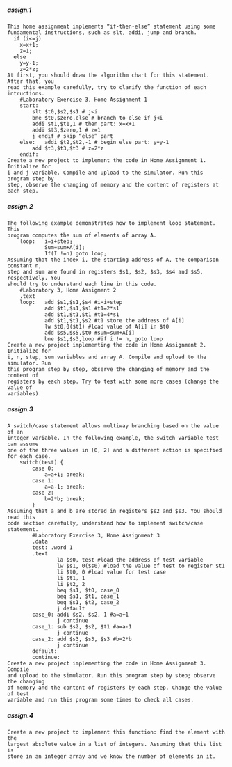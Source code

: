 ##### assign.1
    This home assignment implements “if-then-else” statement using some 
    fundamental instructions, such as slt, addi, jump and branch.
      if (i<=j)
        x=x+1;
        z=1;
      else
        y=y-1;
        z=2*z;
    At first, you should draw the algorithm chart for this statement. After that, you 
    read this example carefully, try to clarify the function of each intructions.
        #Laboratory Exercise 3, Home Assignment 1
        start:
        	slt $t0,$s2,$s1 # j<i
        	bne $t0,$zero,else # branch to else if j<i
        	addi $t1,$t1,1 # then part: x=x+1
        	addi $t3,$zero,1 # z=1
        	j endif # skip “else” part
        else: 	addi $t2,$t2,-1 # begin else part: y=y-1
        	add $t3,$t3,$t3 # z=2*z
        endif:
    Create a new project to implement the code in Home Assignment 1. Initialize for 
    i and j variable. Compile and upload to the simulator. Run this program step by 
    step, observe the changing of memory and the content of registers at each step.
##### assign.2
    The following example demonstrates how to implement loop statement. This 
    program computes the sum of elements of array A.
        loop:   i=i+step;
                Sum=sum+A[i];
                If(I !=n) goto loop;
    Assuming that the index i, the starting address of A, the comparison constant n, 
    step and sum are found in registers $s1, $s2, $s3, $s4 and $s5, respectively. You 
    should try to understand each line in this code.
        #Laboratory 3, Home Assigment 2
        .text
        loop:   add $s1,$s1,$s4 #i=i+step
                add $t1,$s1,$s1 #t1=2*s1
                add $t1,$t1,$t1 #t1=4*s1
                add $t1,$t1,$s2 #t1 store the address of A[i]
                lw $t0,0($t1) #load value of A[i] in $t0
                add $s5,$s5,$t0 #sum=sum+A[i]
                bne $s1,$s3,loop #if i != n, goto loop
    Create a new project implementing the code in Home Assignment 2. Initialize for 
    i, n, step, sum variables and array A. Compile and upload to the simulator. Run 
    this program step by step, observe the changing of memory and the content of 
    registers by each step. Try to test with some more cases (change the value of 
    variables). 
##### assign.3
    A switch/case statement allows multiway branching based on the value of an 
    integer variable. In the following example, the switch variable test can assume 
    one of the three values in [0, 2] and a different action is specified for each case.
        switch(test) {
            case 0:
                a=a+1; break;
            case 1:
                a=a-1; break;
            case 2:
                b=2*b; break;
            }
    Assuming that a and b are stored in registers $s2 and $s3. You should read this 
    code section carefully, understand how to implement switch/case statement.
            #Laboratory Exercise 3, Home Assignment 3
            .data
            test: .word 1
            .text
                    la $s0, test #load the address of test variable
                    lw $s1, 0($s0) #load the value of test to register $t1
                    li $t0, 0 #load value for test case
                    li $t1, 1
                    li $t2, 2
                    beq $s1, $t0, case_0
                    beq $s1, $t1, case_1
                    beq $s1, $t2, case_2
                    j default
            case_0: addi $s2, $s2, 1 #a=a+1
                    j continue
            case_1: sub $s2, $s2, $t1 #a=a-1
                    j continue
            case_2: add $s3, $s3, $s3 #b=2*b
                    j continue
            default:
            continue:
    Create a new project implementing the code in Home Assignment 3. Compile 
    and upload to the simulator. Run this program step by step; observe the changing 
    of memory and the content of registers by each step. Change the value of test 
    variable and run this program some times to check all cases.
##### assign.4
    Create a new project to implement this function: find the element with the 
    largest absolute value in a list of integers. Assuming that this list is
    store in an integer array and we know the number of elements in it.
